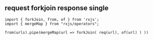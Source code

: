 ## request forkjoin response single

```
import { forkJoin, from, of } from 'rxjs';
import { mergeMap } from "rxjs/operators";
```

```
from(urls).pipe(mergeMap(url => forkJoin( req(url), of(url) ) ))
```
